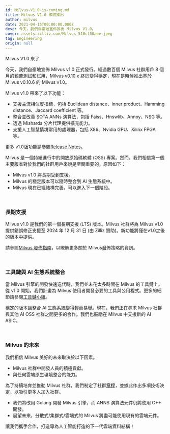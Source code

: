 ```yaml
---
id: Milvus-V1.0-is-coming.md
title: Milvus V1.0 即將推出
author: milvus
date: 2021-04-15T00:00:00.000Z
desc: 今天，我們自豪地宣佈推出 Milvus V1.0。
cover: assets.zilliz.com/Milvus_510cf50aee.jpeg
tag: Engineering
origin: null
---
```

<custom-h1>Milvus V1.0 來了</custom-h1><p>今天，我們自豪地宣佈 Milvus v1.0 正式發行。經過數百個 Milvus 社群用戶 8 個月的艱苦測試和試用，Milvus v0.10.x 終於變得穩定，現在是時候推出基於 Milvus v0.10.6 的 Milvus v1.0。</p>
<p>Milvus v1.0 帶來了以下功能：</p>
<ul>
<li>支援主流相似度指標，包括 Euclidean distance、inner product、Hamming distance、Jaccard coefficient 等。</li>
<li>整合並改善 SOTA ANNs 演算法，包括 Faiss、Hnswlib、Annoy、NSG 等。</li>
<li>透過 Mishards 分片代理提供擴充能力。</li>
<li>支援人工智慧情境常用的處理器，包括 X86、Nvidia GPU、Xilinx FPGA 等。</li>
</ul>
<p>更多 v1.0<a href="https://www.milvus.io/docs/v1.0.0/release_notes.md">版</a>功能請參閱<a href="https://www.milvus.io/docs/v1.0.0/release_notes.md">Release Notes</a>。</p>
<p>Milvus 是一個持續進行中的開放原始碼軟體 (OSS) 專案。然而，我們相信第一個主要版本對於我們的社群用戶來說是至關重要的，原因如下：</p>
<ul>
<li>Milvus v1.0 將長期受到支援。</li>
<li>Milvus 的穩定版本可以隨時整合到 AI 生態系統中。</li>
<li>Milvus 現在已經結構完善，可以進入下一個階段。</li>
</ul>
<p><br/></p>
<h3 id="Long-term-support" class="common-anchor-header">長期支援</h3><p>Milvus v1.0 是我們的第一個長期支援 (LTS) 版本。Milvus 社群將為 Milvus v1.0 提供錯誤修正支援至 2024 年 12 月 31 日 (由 Zilliz 贊助)。新功能將僅在v1.0之後的版本中提供。</p>
<p>請參閱<a href="https://www.milvus.io/docs/v1.0.0/milvus_release_guideline.md">Milvus 發佈指南</a>，以瞭解更多關於 Milvus<a href="https://www.milvus.io/docs/v1.0.0/milvus_release_guideline.md">發</a>佈策略的資訊。</p>
<p><br/></p>
<h3 id="Toolchain-and-AI-Ecosystem-Integration" class="common-anchor-header">工具鏈與 AI 生態系統整合</h3><p>當 Milvus 引擎的開發快速迭代時，我們並未花太多時間在 Milvus 的工具鏈上。從 v1.0 開始，我們計畫為 Milvus 使用者開發必要的工具與公用程式。更多的細節請參閱<a href="https://www.milvus.io/docs/v1.0.0/sig_tool.md">工具鏈小組</a>。</p>
<p>穩定的版本讓整合 AI 生態系統變得輕而易舉。現在，我們正在尋求 Milvus 社群與其他 AI OSS 社群之間更多的合作。我們也鼓勵在 Milvus 中支援新的 AI ASIC。</p>
<p><br/></p>
<h3 id="The-Future-of-Milvus" class="common-anchor-header">Milvus 的未來</h3><p>我們相信 Milvus 美好的未來取決於以下因素。</p>
<ul>
<li>Milvus 社群中開發人員的積極貢獻。</li>
<li>與任何雲端原生環境整合的能力。</li>
</ul>
<p>為了持續培育並推動 Milvus 社群，我們制定了社群<a href="https://www.milvus.io/docs/v1.0.0/milvus_community_charters.md">章程</a>，並據此作出多項技術決定，以吸引更多人加入社群。</p>
<ul>
<li>我們將改用 Golang 開發 Milvus 引擎，而 ANNS 演算法元件仍將使用 C++ 開發。</li>
<li>展望未來，分散式/集群式/雲端式的 Milvus 將盡可能使用現有的雲端元件。</li>
</ul>
<p>讓我們攜手合作，打造專為人工智能打造的下一代雲端資料結構！</p>
